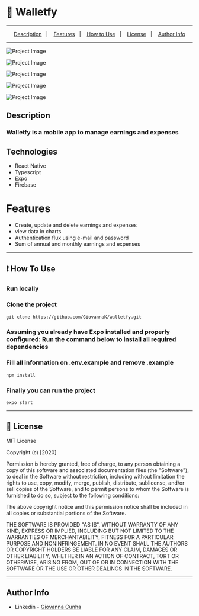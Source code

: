 # 📃 Walletfy
---
<p align="center">
  <a href="#description">Description</a>&nbsp;&nbsp;&nbsp;|&nbsp;&nbsp;&nbsp;
  <a href="#Features">Features</a>&nbsp;&nbsp;&nbsp;|&nbsp;&nbsp;&nbsp;
  <a href="#how-to-use">How to Use</a>&nbsp;&nbsp;&nbsp;|&nbsp;&nbsp;&nbsp;
  <a href="#license">License</a>&nbsp;&nbsp;&nbsp;|&nbsp;&nbsp;&nbsp;
  <a href="#author-info">Author Info</a>
</p>

---

![Project Image](assets/home_wallet.jpg)

![Project Image](assets/earnings.jpg)

![Project Image](assets/expenses.jpg)

![Project Image](assets/new_expense.jpg)

![Project Image](assets/login.jpg)

## Description
### Walletfy is a mobile app to manage earnings and expenses

## Technologies

- React Native
- Typescript
- Expo
- Firebase

# Features

- Create, update and delete earnings and expenses
- view data in charts
- Authentication flux using e-mail and password
- Sum of annual and monthly earnings and expenses

---
## ❗ How To Use

### Run locally

### Clone the project

```html
git clone https://github.com/GiovannaK/walletfy.git
```

### Assuming you already have Expo installed and properly configured: Run the command below to install all required dependencies

### Fill all information on .env.example and remove .example 

```html
npm install
```
### Finally you can run the project
```html
expo start
```

---

## 📌 License

MIT License

Copyright (c) [2020]

Permission is hereby granted, free of charge, to any person obtaining a copy
of this software and associated documentation files (the "Software"), to deal
in the Software without restriction, including without limitation the rights
to use, copy, modify, merge, publish, distribute, sublicense, and/or sell
copies of the Software, and to permit persons to whom the Software is
furnished to do so, subject to the following conditions:

The above copyright notice and this permission notice shall be included in all
copies or substantial portions of the Software.

THE SOFTWARE IS PROVIDED "AS IS", WITHOUT WARRANTY OF ANY KIND, EXPRESS OR
IMPLIED, INCLUDING BUT NOT LIMITED TO THE WARRANTIES OF MERCHANTABILITY,
FITNESS FOR A PARTICULAR PURPOSE AND NONINFRINGEMENT. IN NO EVENT SHALL THE
AUTHORS OR COPYRIGHT HOLDERS BE LIABLE FOR ANY CLAIM, DAMAGES OR OTHER
LIABILITY, WHETHER IN AN ACTION OF CONTRACT, TORT OR OTHERWISE, ARISING FROM,
OUT OF OR IN CONNECTION WITH THE SOFTWARE OR THE USE OR OTHER DEALINGS IN THE
SOFTWARE.

---

## Author Info

- Linkedin - [Giovanna Cunha](https://www.linkedin.com/in/giovanna-kelli/)

